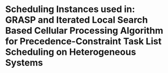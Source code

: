 # Scheduling Instances used in: GRASP and Iterated Local Search Based Cellular Processing Algorithm for Precedence-Constraint Task List Scheduling on Heterogeneous Systems
